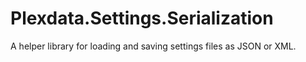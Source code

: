 # Plexdata.Settings.Serialization
A helper library for loading and saving settings files as JSON or XML.
